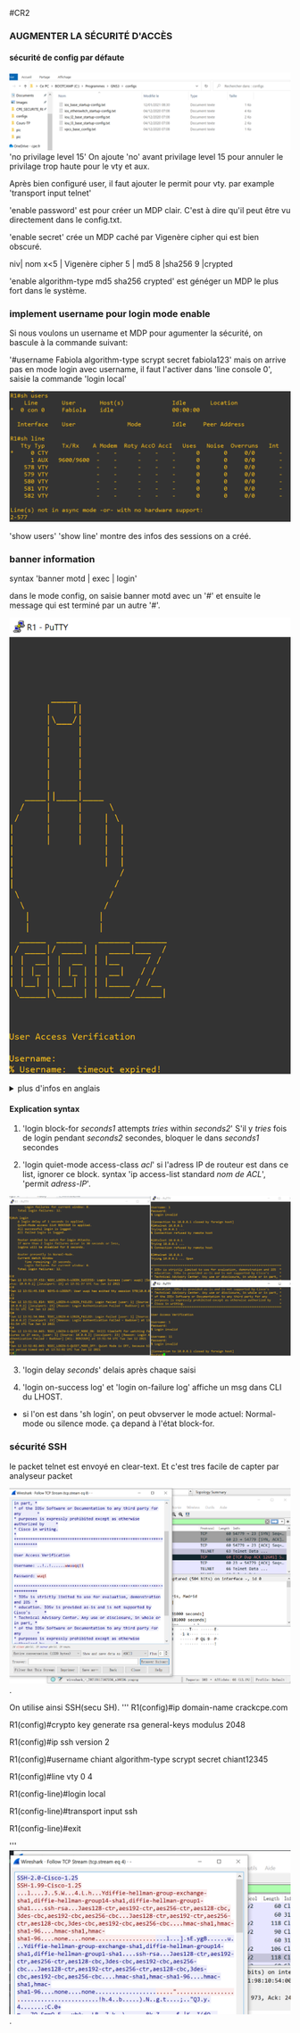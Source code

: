 #CR2

### AUGMENTER LA SÉCURITÉ D'ACCÈS

#### sécurité de config par défaute

 ![config_default](/2_Mardi/pic/chemin_configdefault.PNG)
'no privilage level 15'
On ajoute 'no' avant privilage level 15 pour annuler le privilage trop haute pour le vty et aux.

Après bien configuré user, il faut ajouter le permit pour vty.
par example 'transport input telnet'

'enable password' est pour créer un MDP clair. C'est à dire qu'il peut être vu directement dans le config.txt.

'enable secret' crée un MDP caché par Vigenère cipher qui est bien obscuré.

niv| nom
x<5 | Vigenère cipher
5 | md5
8 |sha256
9 |crypted

'enable algorithm-type md5 sha256 crypted' est généger un MDP le plus fort dans le système.


### implement username pour login mode enable

Si nous voulons un username et MDP pour agumenter la sécurité, on bascule à la commande suivant:

'#username Fabiola algorithm-type scrypt secret fabiola123'
 mais on arrive pas en mode login avec username, il faut l'activer dans 'line console 0', saisie la commande 'login local'

 ![show users and show line](/2_Mardi/pic/shusers_shline.PNG)

 'show users' 'show line' montre des infos des sessions on a créé.


### banner information
 syntax
'banner motd | exec | login'

dans le mode config, on saisie banner motd avec un '#' et ensuite le message qui est terminé par un autre '#'.

 ![banner_ggez](/2_Mardi/pic/ggez.PNG)

 <details>
 <summary>plus d'infos en anglais</summary>
 <pre><code>
Message of the Day (MOTD): This type of logon message has been around for a long time on Unix and mainframe systems. The idea of the message is to display a temporary notice to users, such as issues with system availability.

However, because the message displays when a user connects to the device prior to login, most network administrators are now using it to display legal notices regarding access to the switch, such as unauthorized access to this device is prohibited and violators will be prosecuted to the full extent of the law and other such cheery endearments.

Login: This banner is displayed before login to the system, but after the MOTD banner is displayed. Typically, this banner is used to display a permanent message to the users.

Exec: This banner displays after the login is complete when the connecting user enters User EXEC mode. Whereas all users who attempt to connect to the switch see the other banners, only users who successfully log on to the switch see this banner, which can be used to post reminders to your network administrators.

</code>
</pre>
</details>

#### Explication syntax
1. 'login block-for *seconds1* attempts *tries* within *seconds2*'
S'il y *tries* fois de login pendant *seconds2* secondes, bloquer le dans *seconds1* secondes

2. 'login quiet-mode access-class *acl*'
si l'adress IP de routeur est dans ce list, ignorer ce block.
syntax 'ip access-list standard *nom de ACL*', 'permit *adress-IP*'.

 ![quietmode](/2_Mardi/pic/quietmode.PNG)

3. 'login delay *seconds*' delais après chaque saisi

4. 'login on-success log' et 'login on-failure log' affiche un msg dans CLI du LHOST.

* si l'on est dans 'sh login', on peut obvserver le mode actuel: Normal-mode ou silence mode. ça depand à l'état block-for.

### sécurité SSH

le packet telnet est envoyé en clear-text. Et c'est tres facile de capter par analyseur packet

![wireshark](/2_Mardi/pic/wireshark.PNG).

On utilise ainsi SSH(secu SH).
'''
R1(config)#ip domain-name crackcpe.com

R1(config)#crypto key generate rsa general-keys modulus 2048

R1(config)#ip ssh version 2

R1(config)#username chiant algorithm-type scrypt secret chiant12345

R1(config)#line vty 0 4

R1(config-line)#login local

R1(config-line)#transport input ssh

R1(config-line)#exit

'''
![wireshark](/2_Mardi/pic/wiressh.PNG).
